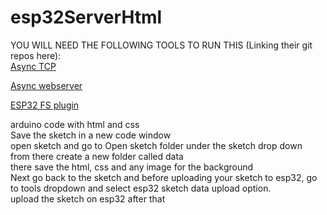 # esp32ServerHtml
YOU WILL NEED THE FOLLOWING TOOLS TO RUN THIS (Linking their git repos here): <br/>
<a href = "https://github.com/me-no-dev/AsyncTCP" target = "_blank">Async TCP</a>

<a href = "https://github.com/me-no-dev/ESPAsyncWebServer" target = "_blank">Async webserver</a>

<a href = "https://github.com/me-no-dev/arduino-esp32fs-plugin" target = "_blank">ESP32 FS plugin</a>

arduino code with html and css<br/>
Save the sketch in a new code window<br/>
open sketch and go to Open sketch folder under the sketch drop down<br/>
from there create a new folder called data<br/>
there save the html, css and any image for the background<br/>
Next go back to the sketch and before uploading your sketch to esp32, go to tools dropdown and select esp32 sketch data upload option.<br/>
upload the sketch on esp32 after that
